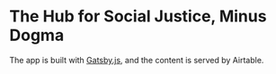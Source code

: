 # The Hub for Social Justice, Minus Dogma

The app is built with [Gatsby.js](https://www.gatsbyjs.org), and the content is served by Airtable.